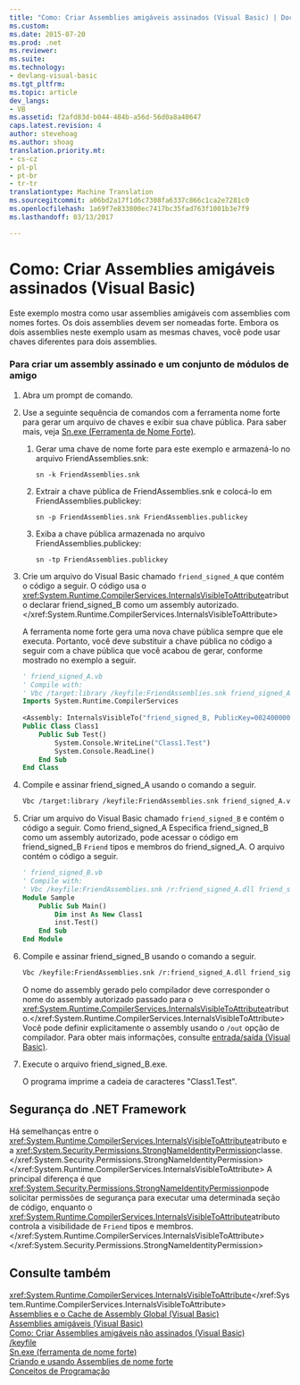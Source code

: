 ```yaml
---
title: "Como: Criar Assemblies amigáveis assinados (Visual Basic) | Documentos do Microsoft"
ms.custom: 
ms.date: 2015-07-20
ms.prod: .net
ms.reviewer: 
ms.suite: 
ms.technology:
- devlang-visual-basic
ms.tgt_pltfrm: 
ms.topic: article
dev_langs:
- VB
ms.assetid: f2afd83d-b044-484b-a56d-56d0a8a40647
caps.latest.revision: 4
author: stevehoag
ms.author: shoag
translation.priority.mt:
- cs-cz
- pl-pl
- pt-br
- tr-tr
translationtype: Machine Translation
ms.sourcegitcommit: a06bd2a17f1d6c7308fa6337c866c1ca2e7281c0
ms.openlocfilehash: 1a69f7e833800ec7417bc35fad763f1001b3e7f9
ms.lasthandoff: 03/13/2017

---
```

# <a name="how-to-create-signed-friend-assemblies-visual-basic"></a>Como: Criar Assemblies amigáveis assinados (Visual Basic)
Este exemplo mostra como usar assemblies amigáveis com assemblies com nomes fortes. Os dois assemblies devem ser nomeadas forte. Embora os dois assemblies neste exemplo usam as mesmas chaves, você pode usar chaves diferentes para dois assemblies.  
  
### <a name="to-create-a-signed-assembly-and-a-friend-assembly"></a>Para criar um assembly assinado e um conjunto de módulos de amigo  
  
1.  Abra um prompt de comando.  
  
2.  Use a seguinte sequência de comandos com a ferramenta nome forte para gerar um arquivo de chaves e exibir sua chave pública. Para saber mais, veja [Sn.exe (Ferramenta de Nome Forte)](https://msdn.microsoft.com/library/k5b5tt23).  
  
    1.  Gerar uma chave de nome forte para este exemplo e armazená-lo no arquivo FriendAssemblies.snk:  
  
         `sn -k FriendAssemblies.snk`  
  
    2.  Extrair a chave pública de FriendAssemblies.snk e colocá-lo em FriendAssemblies.publickey:  
  
         `sn -p FriendAssemblies.snk FriendAssemblies.publickey`  
  
    3.  Exiba a chave pública armazenada no arquivo FriendAssemblies.publickey:  
  
         `sn -tp FriendAssemblies.publickey`  
  
3.  Crie um arquivo do Visual Basic chamado `friend_signed_A` que contém o código a seguir. O código usa o <xref:System.Runtime.CompilerServices.InternalsVisibleToAttribute>atributo declarar friend_signed_B como um assembly autorizado.</xref:System.Runtime.CompilerServices.InternalsVisibleToAttribute>  
  
     A ferramenta nome forte gera uma nova chave pública sempre que ele executa. Portanto, você deve substituir a chave pública no código a seguir com a chave pública que você acabou de gerar, conforme mostrado no exemplo a seguir.  
  
    ```vb  
    ' friend_signed_A.vb  
    ' Compile with:   
    ' Vbc /target:library /keyfile:FriendAssemblies.snk friend_signed_A.vb  
    Imports System.Runtime.CompilerServices  
  
    <Assembly: InternalsVisibleTo("friend_signed_B, PublicKey=0024000004800000940000000602000000240000525341310004000001000100e3aedce99b7e10823920206f8e46cd5558b4ec7345bd1a5b201ffe71660625dcb8f9a08687d881c8f65a0dcf042f81475d2e88f3e3e273c8311ee40f952db306c02fbfc5d8bc6ee1e924e6ec8fe8c01932e0648a0d3e5695134af3bb7fab370d3012d083fa6b83179dd3d031053f72fc1f7da8459140b0af5afc4d2804deccb6")>   
    Public Class Class1  
        Public Sub Test()  
            System.Console.WriteLine("Class1.Test")  
            System.Console.ReadLine()  
        End Sub  
    End Class  
    ```  
  
4.  Compile e assinar friend_signed_A usando o comando a seguir.  
  
    ```vb  
    Vbc /target:library /keyfile:FriendAssemblies.snk friend_signed_A.vb  
    ```  
  
5.  Criar um arquivo do Visual Basic chamado `friend_signed_B` e contém o código a seguir. Como friend_signed_A Especifica friend_signed_B como um assembly autorizado, pode acessar o código em friend_signed_B `Friend` tipos e membros do friend_signed_A. O arquivo contém o código a seguir.  
  
    ```vb  
    ' friend_signed_B.vb  
    ' Compile with:   
    ' Vbc /keyfile:FriendAssemblies.snk /r:friend_signed_A.dll friend_signed_B.vb  
    Module Sample  
        Public Sub Main()  
            Dim inst As New Class1  
            inst.Test()  
        End Sub  
    End Module  
    ```  
  
6.  Compile e assinar friend_signed_B usando o comando a seguir.  
  
    ```vb  
    Vbc /keyfile:FriendAssemblies.snk /r:friend_signed_A.dll friend_signed_B.vb  
    ```  
  
     O nome do assembly gerado pelo compilador deve corresponder o nome do assembly autorizado passado para o <xref:System.Runtime.CompilerServices.InternalsVisibleToAttribute>atributo.</xref:System.Runtime.CompilerServices.InternalsVisibleToAttribute> Você pode definir explicitamente o assembly usando o `/out` opção de compilador. Para obter mais informações, consulte [entrada/saída (Visual Basic)](../../../../visual-basic/reference/command-line-compiler/out.md).  
  
7.  Execute o arquivo friend_signed_B.exe.  
  
     O programa imprime a cadeia de caracteres "Class1.Test".  
  
## <a name="net-framework-security"></a>Segurança do .NET Framework  
 Há semelhanças entre o <xref:System.Runtime.CompilerServices.InternalsVisibleToAttribute>atributo e a <xref:System.Security.Permissions.StrongNameIdentityPermission>classe.</xref:System.Security.Permissions.StrongNameIdentityPermission> </xref:System.Runtime.CompilerServices.InternalsVisibleToAttribute> A principal diferença é que <xref:System.Security.Permissions.StrongNameIdentityPermission>pode solicitar permissões de segurança para executar uma determinada seção de código, enquanto o <xref:System.Runtime.CompilerServices.InternalsVisibleToAttribute>atributo controla a visibilidade de `Friend` tipos e membros.</xref:System.Runtime.CompilerServices.InternalsVisibleToAttribute> </xref:System.Security.Permissions.StrongNameIdentityPermission>  
  
## <a name="see-also"></a>Consulte também  
 <xref:System.Runtime.CompilerServices.InternalsVisibleToAttribute></xref:System.Runtime.CompilerServices.InternalsVisibleToAttribute>   
 [Assemblies e o Cache de Assembly Global (Visual Basic)](../../../../visual-basic/programming-guide/concepts/assemblies-gac/index.md)   
 [Assemblies amigáveis (Visual Basic)](../../../../visual-basic/programming-guide/concepts/assemblies-gac/friend-assemblies.md)   
 [Como: Criar Assemblies amigáveis não assinados (Visual Basic)](../../../../visual-basic/programming-guide/concepts/assemblies-gac/how-to-create-unsigned-friend-assemblies.md)   
 [/keyfile](../../../../visual-basic/reference/command-line-compiler/keyfile.md)   
 [Sn.exe (ferramenta de nome forte)](https://msdn.microsoft.com/library/k5b5tt23)   
 [Criando e usando Assemblies de nome forte](https://msdn.microsoft.com/library/xwb8f617)   
 [Conceitos de Programação](../../../../visual-basic/programming-guide/concepts/index.md)
